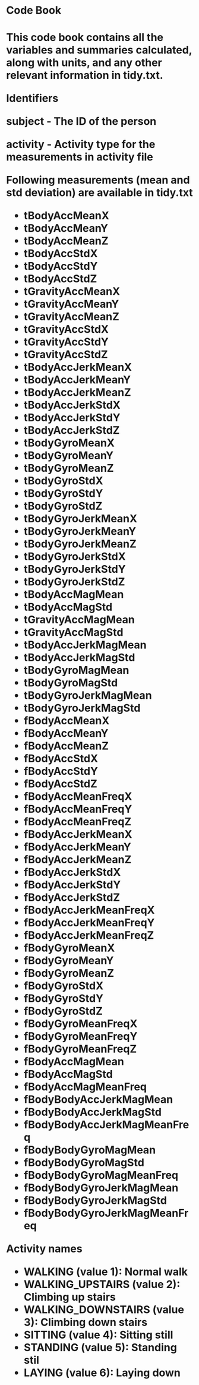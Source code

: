 <h1>Code Book<h1>

This code book contains all the variables and summaries calculated, along with units, and any other relevant information in tidy.txt.

**Identifiers**

subject - The ID of the person

activity - Activity type for the measurements in activity file

**Following measurements (mean and std deviation) are available in tidy.txt**

 * tBodyAccMeanX  
 * tBodyAccMeanY  
 * tBodyAccMeanZ  
 * tBodyAccStdX  
 * tBodyAccStdY  
 * tBodyAccStdZ  
 * tGravityAccMeanX  
 * tGravityAccMeanY  
 * tGravityAccMeanZ  
 * tGravityAccStdX  
 * tGravityAccStdY  
 * tGravityAccStdZ  
 * tBodyAccJerkMeanX  
 * tBodyAccJerkMeanY  
 * tBodyAccJerkMeanZ  
 * tBodyAccJerkStdX  
 * tBodyAccJerkStdY  
 * tBodyAccJerkStdZ  
 * tBodyGyroMeanX  
 * tBodyGyroMeanY  
 * tBodyGyroMeanZ  
 * tBodyGyroStdX  
 * tBodyGyroStdY  
 * tBodyGyroStdZ  
 * tBodyGyroJerkMeanX  
 * tBodyGyroJerkMeanY  
 * tBodyGyroJerkMeanZ  
 * tBodyGyroJerkStdX  
 * tBodyGyroJerkStdY  
 * tBodyGyroJerkStdZ  
 * tBodyAccMagMean  
 * tBodyAccMagStd  
 * tGravityAccMagMean  
 * tGravityAccMagStd  
 * tBodyAccJerkMagMean  
 * tBodyAccJerkMagStd  
 * tBodyGyroMagMean  
 * tBodyGyroMagStd  
 * tBodyGyroJerkMagMean  
 * tBodyGyroJerkMagStd  
 * fBodyAccMeanX  
 * fBodyAccMeanY  
 * fBodyAccMeanZ  
 * fBodyAccStdX  
 * fBodyAccStdY  
 * fBodyAccStdZ  
 * fBodyAccMeanFreqX  
 * fBodyAccMeanFreqY  
 * fBodyAccMeanFreqZ  
 * fBodyAccJerkMeanX  
 * fBodyAccJerkMeanY  
 * fBodyAccJerkMeanZ  
 * fBodyAccJerkStdX  
 * fBodyAccJerkStdY  
 * fBodyAccJerkStdZ  
 * fBodyAccJerkMeanFreqX  
 * fBodyAccJerkMeanFreqY  
 * fBodyAccJerkMeanFreqZ  
 * fBodyGyroMeanX  
 * fBodyGyroMeanY  
 * fBodyGyroMeanZ  
 * fBodyGyroStdX  
 * fBodyGyroStdY  
 * fBodyGyroStdZ  
 * fBodyGyroMeanFreqX  
 * fBodyGyroMeanFreqY  
 * fBodyGyroMeanFreqZ  
 * fBodyAccMagMean  
 * fBodyAccMagStd  
 * fBodyAccMagMeanFreq  
 * fBodyBodyAccJerkMagMean  
 * fBodyBodyAccJerkMagStd  
 * fBodyBodyAccJerkMagMeanFreq  
 * fBodyBodyGyroMagMean  
 * fBodyBodyGyroMagStd  
 * fBodyBodyGyroMagMeanFreq  
 * fBodyBodyGyroJerkMagMean  
 * fBodyBodyGyroJerkMagStd  
 * fBodyBodyGyroJerkMagMeanFreq    
 
 **Activity names**

* WALKING (value 1): Normal walk
* WALKING_UPSTAIRS (value 2): Climbing up stairs
* WALKING_DOWNSTAIRS (value 3): Climbing down stairs
* SITTING (value 4): Sitting still
* STANDING (value 5): Standing stil
* LAYING (value 6): Laying down
